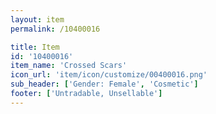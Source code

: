 ```yaml
---
layout: item
permalink: /10400016

title: Item
id: '10400016'
item_name: 'Crossed Scars'
icon_url: 'item/icon/customize/00400016.png'
sub_header: ['Gender: Female', 'Cosmetic']
footer: ['Untradable, Unsellable']
---
```

